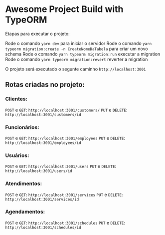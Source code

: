 # Awesome Project Build with TypeORM

Etapas para executar o projeto:

Rode o comando `yarn dev` para iniciar o servidor
Rode o comando `yarn typeorm migration:create -n CreateNomeDaTabela` para criar um novo schema
Rode o comando `yarn typeorm migration:run` executar a migration
Rode o comando `yarn typeorm migration:revert` reverter a migration

O projeto será executado o segunte caminho `http://localhost:3001`

## Rotas criadas no projeto:

### Clientes:
`POST` e `GET`: `http://localhost:3001/customers/`
`PUT` e `DELETE`: `http://localhost:3001/customers/id`

### Funcionários:
`POST` e `GET`: `http://localhost:3001/employees`
`PUT` e `DELETE`: `http://localhost:3001/employees/id`

### Usuários:
`POST` e `GET`: `http://localhost:3001/users`
`PUT` e `DELETE`: `http://localhost:3001/users/id`

### Atendimentos:
`POST` e `GET`: `http://localhost:3001/services`
`PUT` e `DELETE`: `http://localhost:3001/services/id`

### Agendamentos:
`POST` e `GET`: `http://localhost:3001/schedules`
`PUT` e `DELETE`: `http://localhost:3001/schedules/id`
